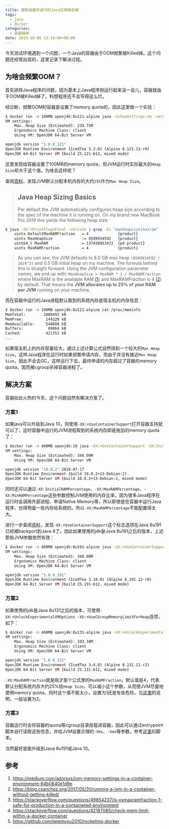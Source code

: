 ```yaml
---
title: 避免容器中运行的Java应用被杀掉
tags:
  - java
  - docker
categories:
  - 容器编排
date: 2019-10-06 13:19:00+08:00
---
```


今天测试环境遇到一个问题，一个Java的容器由于OOM频繁被Killed掉。这个问题还经常出现的，这里记录下解决过程。

## 为啥会频繁OOM？

首先排除Java程序的问题，因为基本上Java程序刚运行起来没一会儿，容器就由于OOM被Killed掉了，料想程序还不会写得这么烂。

经诊断，频繁OOM的容器是设置了memory quota的，因此这里做一个实验：

```bash
$ docker run -m 100MB openjdk:8u121-alpine java -XshowSettings:vm -version
VM settings:
    Max. Heap Size (Estimated): 239.75M
    Ergonomics Machine Class: client
    Using VM: OpenJDK 64-Bit Server VM

openjdk version "1.8.0_121"
OpenJDK Runtime Environment (IcedTea 3.3.0) (Alpine 8.121.13-r0)
OpenJDK 64-Bit Server VM (build 25.121-b13, mixed mode)
```

这里发现给容器设置了100MB的memory quota，但JVM运行时实际最大的`Heap Size`却大于这个值。为啥会这样呢？

查阅[资料](https://medium.com/adorsys/jvm-memory-settings-in-a-container-environment-64b0840e1d9e)，发现JVM默认分配本机内存的大约`25%`作为`Max Heap Size`。

> ## Java Heap Sizing Basics
>
> Per default the JVM automatically configures heap size according to the spec of the machine it is running on. On my brand new MacBook Pro 2018 this yields the following heap size:
>

  ```bash
  $ java -XX:+PrintFlagsFinal -version | grep -Ei "maxheapsize|maxram"
      uintx DefaultMaxRAMFraction   = 4             {product}
      uintx MaxHeapSize             := 8589934592   {product}
      uint64_t MaxRAM               = 137438953472  {pd product}
      uintx MaxRAMFraction          = 4             {product}
  ```

> As you can see, the JVM defaults to 8.0 GB max heap `(8589934592 / 1024^3)` and 0.5 GB initial heap on my machine. The formula behind this is straight forward. Using the JVM configuration parameter names, we end up with: `MaxHeapSize = MaxRAM * 1 / MaxRAMFraction` where MaxRAM is the available RAM [(1](https://medium.com/adorsys/jvm-memory-settings-in-a-container-environment-64b0840e1d9e#fn1-20439)) and MaxRAMFraction is 4 [(2](https://medium.com/adorsys/jvm-memory-settings-in-a-container-environment-64b0840e1d9e#fn2-20439)) by default. That means the **JVM allocates up to 25% of your RAM per JVM** running on your machine.

而在容器中运行的Java进程默认取到的系统内存是宿主机的内存信息：

```bash
$ docker run -m 100MB openjdk:8u121-alpine cat /proc/meminfo
MemTotal:        1008492 kB
MemFree:          144328 kB
MemAvailable:     548688 kB
Buffers:           69864 kB
Cached:           421352 kB
...
```

如果宿主机上的内存容量较大，通过上述计算公式自然得到一个较大的`Max Heap Size`，这样Java程序在运行时如果频繁申请内存，而由于并没有接近`Max Heap Size`，因此不会去GC，这样运行下去，最终申请的内存超过了容器的memory quota，因而被cgroup杀掉容器进程了。

## 解决方案

容器如此火热的今天，这个问题自然有解决方案了。

### 方案1

如果java可以升级到Java 10，则使用`-XX:+UseContainerSupport`打开容器支持就可以了，这时容器中运行的JVM进程取到的系统内存即是施加的memory quota了：

```bash
$ docker run -m 400MB openjdk:10 java -XX:+UseContainerSupport -XX:InitialRAMPercentage=40.0 -XX:MaxRAMPercentage=90.0 -XX:MinRAMPercentage=50.0 -XshowSettings:vm -version
VM settings:
    Max. Heap Size (Estimated): 348.00M
    Using VM: OpenJDK 64-Bit Server VM

openjdk version "10.0.2" 2018-07-17
OpenJDK Runtime Environment (build 10.0.2+13-Debian-2)
OpenJDK 64-Bit Server VM (build 10.0.2+13-Debian-2, mixed mode)
```

同时还可以通过`-XX:InitialRAMPercentage`、`-XX:MaxRAMPercentage`、`-XX:MinRAMPercentage`这些参数控制JVM使用的内存比率。因为很多Java程序在运行时会调用外部进程、申请Native Memory等，所以即使是在容器中运行Java程序，也得预留一些内存给系统的。所以`-XX:MaxRAMPercentage`不能配置得太大。

进行一步查阅[资料](https://www.oracle.com/technetwork/java/javase/8u191-relnotes-5032181.html)，发现`-XX:+UseContainerSupport`这个标志选项在Java 8u191已经被backport到Java 8了。因此如果使用的jdk是Java 8u191之后的版本，上述那些JVM参数依然有效：

```bash
$ docker run -m 400MB openjdk:8u191-alpine java -XX:+UseContainerSupport -XX:InitialRAMPercentage=40.0 -XX:MaxRAMPercentage=90.0 -XX:MinRAMPercentage=50.0 -XshowSettings:vm -version
VM settings:
    Max. Heap Size (Estimated): 348.00M
    Ergonomics Machine Class: client
    Using VM: OpenJDK 64-Bit Server VM

openjdk version "1.8.0_191"
OpenJDK Runtime Environment (IcedTea 3.10.0) (Alpine 8.191.12-r0)
OpenJDK 64-Bit Server VM (build 25.191-b12, mixed mode)
```

### 方案2

如果使用的jdk是Java 8u131之后的版本，可使用`-XX:+UnlockExperimentalVMOptions -XX:+UseCGroupMemoryLimitForHeap`选项，如下：

```bash
$ docker run -m 400MB openjdk:8u131-alpine java -XX:+UnlockExperimentalVMOptions -XX:+UseCGroupMemoryLimitForHeap -XX:MaxRAMFraction=2 -XshowSettings:vm -version
VM settings:
    Max. Heap Size (Estimated): 193.38M
    Ergonomics Machine Class: client
    Using VM: OpenJDK 64-Bit Server VM

openjdk version "1.8.0_131"
OpenJDK Runtime Environment (IcedTea 3.4.0) (Alpine 8.131.11-r2)
OpenJDK 64-Bit Server VM (build 25.131-b11, mixed mode)
```

`-XX:MaxRAMFraction`就是刚才那个公式里的`MaxRAMFraction`，默认值是4，代表默认分配系统内存大约25%给`Heap Size`，可以减小这个参数，从而使JVM尽量地使用memory quota。同时这个值不能太小，设置为1还是有些危险，见[这里](https://stackoverflow.com/questions/49854237/is-xxmaxramfraction-1-safe-for-production-in-a-containered-environment)的说明，一般设置为2。

### 方案3

容器运行时会将容器的quota等cgroup目录挂载进容器，因此可以通过entrypoint脚本自行读取这些信息，并给JVM设置合理的`-Xms`、`-Xmx`等参数，参考[这里](https://github.com/jeremyxu2010/rocketmq-docker/blob/master/image-build/scripts/runbroker-customize.sh#L56)的脚本。

当然最好是能升级到Java 8u191或Java 10。

## 参考

1. https://medium.com/adorsys/jvm-memory-settings-in-a-container-environment-64b0840e1d9e
2. https://blog.csanchez.org/2017/05/31/running-a-jvm-in-a-container-without-getting-killed/
3. https://stackoverflow.com/questions/49854237/is-xxmaxramfraction-1-safe-for-production-in-a-containered-environment
4. https://stackoverflow.com/questions/42187085/check-mem-limit-within-a-docker-container
5. https://github.com/jeremyxu2010/rocketmq-docker